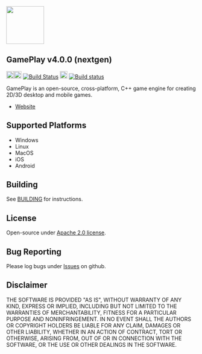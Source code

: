 <img src="https://raw.githubusercontent.com/gameplay3d/GamePlay/master/gameplay/res/icon.png" width=100/>

## GamePlay v4.0.0 (nextgen)

<a href="https://travis-ci.org/seanpaultaylor/GamePlay"><img src="https://png.icons8.com/material/1600/mac-os.png" width=20 height=20></a><a href="https://travis-ci.org/seanpaultaylor/GamePlay"><img src="https://png.icons8.com/metro/1600/linux.png" width=20 height=20></a> [![Build Status](https://travis-ci.org/seanpaultaylor/GamePlay.svg?branch=nextgen)](https://travis-ci.org/seanpaultaylor/GamePlay) <a href="https://ci.appveyor.com/project/seanpaultaylor/gameplay"><img src="https://png.icons8.com/material/1600/windows-logo.png" width=20 height=20></a> [![Build status](https://ci.appveyor.com/api/projects/status/v424c99met9w94ac?svg=true)](https://ci.appveyor.com/project/seanpaultaylor/gameplay)

GamePlay is an open-source, cross-platform, C++ game engine for creating 2D/3D desktop and mobile games.

- [Website](http://www.gameplay3d.io/)

## Supported Platforms
- Windows
- Linux 
- MacOS
- iOS
- Android

## Building
See [BUILDING](https://github.com/gameplay3d/GamePlay/blob/nextgen/BUILDING.md) for instructions.

## License
Open-source under [Apache 2.0 license](http://www.tldrlegal.com/license/apache-license-2.0-%28apache-2.0%29).

## Bug Reporting
Please log bugs under [Issues](https://github.com/gameplay3d/GamePlay/issues) on github.

## Disclaimer
THE SOFTWARE IS PROVIDED "AS IS", WITHOUT WARRANTY OF ANY KIND, EXPRESS OR IMPLIED, 
INCLUDING BUT NOT LIMITED TO THE WARRANTIES OF MERCHANTABILITY, FITNESS FOR A 
PARTICULAR PURPOSE AND NONINFRINGEMENT. IN NO EVENT SHALL THE AUTHORS OR COPYRIGHT 
HOLDERS BE LIABLE FOR ANY CLAIM, DAMAGES OR OTHER LIABILITY, WHETHER IN AN ACTION OF CONTRACT, 
TORT OR OTHERWISE, ARISING FROM, OUT OF OR IN CONNECTION WITH THE SOFTWARE, OR THE USE OR 
OTHER DEALINGS IN THE SOFTWARE.
